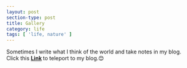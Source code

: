 ```yaml
---
layout: post
section-type: post
title: Gallery
category: life
tags: [ 'life, nature' ]
---
```

Sometimes I write what I think of the world and take notes in my blog.  
Click this <strong> [Link](https://www.hufeng.xyz/blog)
</strong>
to teleport to my blog.😊
